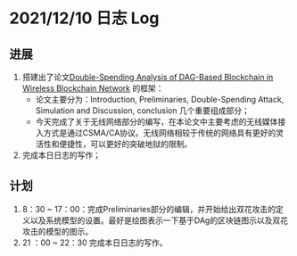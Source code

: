 # 2021/12/10 日志 Log

## 进展

1. 搭建出了论文[Double-Spending Analysis of DAG-Based Blockchain in Wireless Blockchain Network](./Blockchain/../../PHD%20Papers/Double_Spending%20Analysis%20of%20DAG_based%20Blockchain%20in%20Wireless%20Blockchain%20Network/Double_Spending%20Analysis%20of%20DAG_based%20Blockchain%20in%20Wireless%20Blockchain%20Network.md) 的框架：
   * 论文主要分为：Introduction, Preliminaries, Double-Spending Attack, Simulation and Discussion, conclusion 几个重要组成部分；
   * 今天完成了关于无线网络部分的编写，在本论文中主要考虑的无线媒体接入方式是通过CSMA/CA协议。无线网络相较于传统的网络具有更好的灵活性和便捷性，可以更好的突破地狱的限制。
2. 完成本日日志的写作；

## 计划

1. 8：30 ~ 17：00：完成Preliminaries部分的编辑，并开始给出双花攻击的定义以及系统模型的设置。最好是绘图表示一下基于DAg的区块链图示以及双花攻击的模型的图示。
2. 21 ：00 ~ 22：30 完成本日日志的写作。
